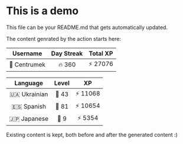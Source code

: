 # This is a demo

This file can be your README.md that gets automatically updated.

The content genrated by the action starts here:

<!--START_SECTION:duolingoStats-->
<!-- Automatically generated with https://github.com/centrumek/duolingo-readme-stats-->

| Username | Day Streak | Total XP |
|:---:|:---:|:---:|
| 👤 Centrumek | 🔥 360 | ⚡ 27076 |

| Language | Level | XP |
|:---:|:---:|:---:|
| 🇺🇦 Ukrainian | 👑 43 | ⚡ 11068 |
| 🇪🇸 Spanish | 👑 81 | ⚡ 10654 |
| 🇯🇵 Japanese | 👑 9 | ⚡ 5354 |

<!--END_SECTION:duolingoStats-->

Existing content is kept, both before and after the generated content :)
